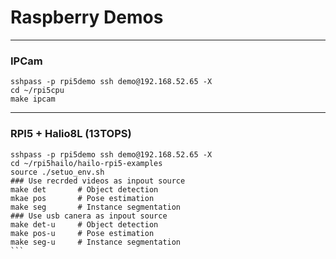 # Raspberry Demos


---
### IPCam

```
sshpass -p rpi5demo ssh demo@192.168.52.65 -X
cd ~/rpi5cpu
make ipcam
```

---
### RPI5 + Halio8L (13TOPS)

````
sshpass -p rpi5demo ssh demo@192.168.52.65 -X
cd ~/rpi5hailo/hailo-rpi5-examples
source ./setuo_env.sh
### Use recrded videos as inpout source
make det       # Object detection
mkae pos       # Pose estimation
make seg       # Instance segmentation
### Use usb canera as inpout source
make det-u     # Object detection
make pos-u     # Pose estimation
make seg-u     # Instance segmentation
```
